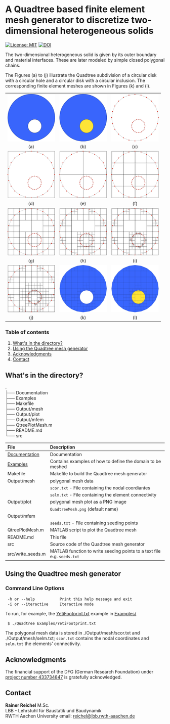 
# A Quadtree based finite element mesh generator to discretize two-dimensional heterogeneous solids

[![License: MIT](https://img.shields.io/badge/License-MIT-success.svg)](https://opensource.org/licenses/MIT)
[![DOI](https://zenodo.org/badge/DOI/10.5281/zenodo.7661707.svg)](https://doi.org/10.5281/zenodo.7661707)

The two-dimensional heterogeneous solid is given by its outer boundary
and material interfaces. These are later modeled by simple closed polygonal
chains.  

The Figures (a) to (j) illustrate the Quadtree subdivision of a circular disk
with a circular hole and a circular disk with a circular inclusion. The
corresponding finite element meshes are shown in Figures (k) and (l).

| | | |
| :---: | :---: | :---: |
| <img src="./Images/Homogen.png" alt=" " width="150px"/> | <img src="./Images/Heterogen.png" alt=" " width="150px"/>  | <img src="./Images/QtreeBSP_0.png" alt=" " width="150px"/> |
| (a)  | (b)  | (c) |
| <img src="./Images/QtreeBSP_1.png" alt=" " width="150px"/> | <img src="./Images/QtreeBSP_2.png" alt=" " width="150px"/> | <img src="./Images/QtreeBSP_3.png" alt=" " width="150px"/> |
| (d) | (e) | (f) |
| <img src="./Images/QtreeBSP_4.png" alt=" " width="150px"/> | <img src="./Images/QtreeBSP_5.png" alt=" " width="150px"/> | <img src="./Images/QtreeBSP_6.png" alt=" " width="150px"/> |
| (g) | (h) | (i) |
| <img src="./Images/QtreeBSP_7.png" alt=" " width="150px"/> | <img src="./Images/QtreeBSP_8.png" alt=" " width="150px"/> | <img src="./Images/QtreeBSP_9.png" alt=" " width="150px"/> |
| (j) | (k) | (l) |




### Table of contents  

1. [What's in the directory? ](#whats-in-the-directory)
2. [Using the Quadtree mesh generator](#using-the-quadtree-mesh-generator)
3. [Acknowledgments](#acknowledgments)
4. [Contact](#contact)

## What's in the directory? <a name="whats-in-the-directory"></a>

.  
├── Documentation  
├── Examples  
├── Makefile  
├── Output/mesh  
├── Output/plot  
├── Output/mfem  
├── QtreePlotMesh.m  
├── README.md  
└── src  

| File            | Description |
| :-------------- | :---- |
| [Documentation](./Documentation/) | Documentation |
| [Examples](./Examples/)            | Contains examples of how to define the domain to be meshed |
| Makefile            | Makefile to build the Quadtree mesh generator |
| Output/mesh         | polygonal mesh data |
|                     | `scor.txt`  - File containing the nodal coordiantes  |
|                     | `selm.txt` - File containing the element connectivity |
| Output/plot         | polygonal mesh plot as a PNG image |
|                     | `QuadtreeMesh.png` (default name)|
| Output/mfem         |                                  |
|                     | `seeds.txt` - File containing seeding points |
| QtreePlotMesh.m     | MATLAB script to plot the Quadtree mesh |
| README.md           | This file |
| src                 | Source code of the Quadtree mesh generator|
| src/write_seeds.m   | MATLAB function to write seeding points to a text file e.g. `seeds.txt` |


## Using the Quadtree mesh generator

### Command Line Options

```
 -h or --help           Print this help message and exit
 -i or --iteractive     Iteractive mode

```

To run, for example, the [YetiFootprint.txt](./Examples/YetiFootprint.txt) example in [Examples/](./Examples/)
```
 $ ./Quadtree Examples/YetiFootprint.txt

```
The polygonal mesh data is stored in ./Output/mesh/scor.txt and
./Output/mesh/selm.txt; `scor.txt` contains the nodal coordinates and
`selm.txt` the elements' connectivity.


## Acknowledgments <a name="acknowledgments"></a>

The financial support of the DFG (German Research Foundation) under 
[project number 433734847](https://gepris.dfg.de/gepris/projekt/433734847?language=en)
is gratefully acknowledged.

## Contact <a name="contact"></a>  


**Rainer Reichel** M.Sc.  
LBB - Lehrstuhl für Baustatik und Baudynamik  
RWTH Aachen University 
email: <reichel@lbb.rwth-aaachen.de>



